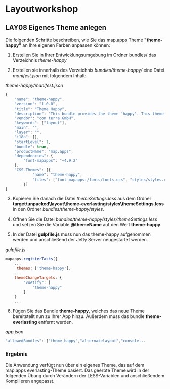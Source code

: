 # Layoutworkshop

## LAY08 Eigenes Theme anlegen

Die folgenden Schritte beschreiben, wie Sie das map.apps Theme **"theme-happy"** an Ihre eigenen Farben anpassen können:

1. Erstellen Sie in Ihrer Entwicklungsumgebung im Ordner bundles/ das Verzeichnis *theme-happy*

2. Erstellen sie innerhalb des Verzeichnis *bundles/theme-happy/* eine Datei *manifest.json* mit folgendem Inhalt:

*theme-happy/manifest.json*
```javascript
{
    "name": "theme-happy",
    "version": "1.0.0",
    "title": "Theme Happy",
    "description": "This bundle provides the theme 'happy'. This theme fits best with the seasons layout template and can be used for customization.",
    "vendor": "con terra GmbH",
    "keywords": ["layout"],
    "main": "",
    "layer": "",
    "i18n": [],
    "startLevel": 1,
    "bundle": true,
    "productName": "map.apps",
    "dependencies": {
        "font-mapapps": "~4.9.2"
    },
    "CSS-Themes": [{
            "name": "theme-happy",
            "files": ["font-mapapps:/fonts/fonts.css", "styles/styles.css"]
        }]
}
```

3. Kopieren Sie danach die Datei *themeSettings.less* aus dem Ordner **target\unpacked\layout\theme-everlasting\styles\themeSettings.less** in den Ordner *bundles/theme-happy/styles.*

4. Öffnen Sie die Datei *bundles/theme-happy/styles/themeSettings.less* und setzen Sie die Variable **@themeName** auf den Wert **theme-happy**.

5. In der Datei **gulpfile.js** muss nun das theme-happy aufgenommen werden und anschließend der Jetty Server neugestartet werden.

*gulpfile.js*
```js
mapapps.registerTasks({
    ...
     themes: ['theme-happy'],
    ...
    themeChangeTargets: {
        "vuetify": [
            "theme-happy"
        ]
    }
    ...

```
6. Fügen Sie das Bundle **theme-happy**, welches das neue Theme bereitstellt nun zu Ihrer App hinzu. Außerdem muss das bundle **theme-everlasting** entfernt werden.

*app.json*
```js
"allowedBundles": ["theme-happy","alternatelayout","console...
```

### Ergebnis
Die Anwendung verfügt nun über ein eigenes Theme, das auf dem map.apps everlasting-Theme basiert. Das geerbte Theme wird in der folgenden Übung durch Verändern der LESS-Variablen und anschließendem Kompilieren angepasst.